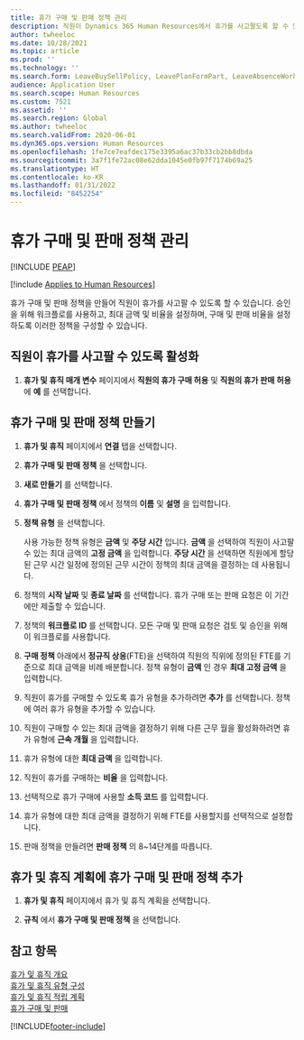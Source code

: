 ```yaml
---
title: 휴가 구매 및 판매 정책 관리
description: 직원이 Dynamics 365 Human Resources에서 휴가를 사고팔도록 할 수 있습니다.
author: twheeloc
ms.date: 10/28/2021
ms.topic: article
ms.prod: ''
ms.technology: ''
ms.search.form: LeaveBuySellPolicy, LeavePlanFormPart, LeaveAbsenceWorkspace
audience: Application User
ms.search.scope: Human Resources
ms.custom: 7521
ms.assetid: ''
ms.search.region: Global
ms.author: twheeloc
ms.search.validFrom: 2020-06-01
ms.dyn365.ops.version: Human Resources
ms.openlocfilehash: 1fe7ce7eafdec175e3395a6ac37b33cb2bb8dbda
ms.sourcegitcommit: 3a7f1fe72ac08e62dda1045e0fb97f7174b69a25
ms.translationtype: HT
ms.contentlocale: ko-KR
ms.lasthandoff: 01/31/2022
ms.locfileid: "8452254"
---
```

# <a name="manage-buy-and-sell-leave-policies"></a>휴가 구매 및 판매 정책 관리


[!INCLUDE [PEAP](../includes/peap-2.md)]

[!include [Applies to Human Resources](../includes/applies-to-hr.md)]

휴가 구매 및 판매 정책을 만들어 직원이 휴가를 사고팔 수 있도록 할 수 있습니다. 승인을 위해 워크플로를 사용하고, 최대 금액 및 비율을 설정하며, 구매 및 판매 비율을 설정하도록 이러한 정책을 구성할 수 있습니다. 

## <a name="enable-employees-to-buy-and-sell-leave"></a>직원이 휴가를 사고팔 수 있도록 활성화

1. **휴가 및 휴직 매개 변수** 페이지에서 **직원의 휴가 구매 허용** 및 **직원의 휴가 판매 허용** 에 **예** 를 선택합니다.

## <a name="create-a-buy-and-sell-leave-policy"></a>휴가 구매 및 판매 정책 만들기

1. **휴가 및 휴직** 페이지에서 **연결** 탭을 선택합니다. 

2. **휴가 구매 및 판매 정책** 을 선택합니다.

3. **새로 만들기** 를 선택합니다.

4. **휴가 구매 및 판매 정책** 에서 정책의 **이름** 및 **설명** 을 입력합니다. 

5. **정책 유형** 을 선택합니다. 

   사용 가능한 정책 유형은 **금액** 및 **주당 시간** 입니다. **금액** 을 선택하여 직원이 사고팔 수 있는 최대 금액의 **고정 금액** 을 입력합니다. **주당 시간** 을 선택하면 직원에게 할당된 근무 시간 일정에 정의된 근무 시간이 정책의 최대 금액을 결정하는 데 사용됩니다. 

6. 정책의 **시작 날짜** 및 **종료 날짜** 를 선택합니다. 휴가 구매 또는 판매 요청은 이 기간에만 제출할 수 있습니다. 

7. 정책의 **워크플로 ID** 를 선택합니다. 모든 구매 및 판매 요청은 검토 및 승인을 위해 이 워크플로를 사용합니다. 

8. **구매 정책** 아래에서 **정규직 상응**(FTE)을 선택하여 직원의 직위에 정의된 FTE를 기준으로 최대 금액을 비례 배분합니다. 정책 유형이 **금액** 인 경우 **최대 고정 금액** 을 입력합니다. 

9. 직원이 휴가를 구매할 수 있도록 휴가 유형을 추가하려면 **추가** 를 선택합니다. 정책에 여러 휴가 유형을 추가할 수 있습니다. 

10. 직원이 구매할 수 있는 최대 금액을 결정하기 위해 다른 근무 월을 활성화하려면 휴가 유형에 **근속 개월** 을 입력합니다. 

11. 휴가 유형에 대한 **최대 금액** 을 입력합니다. 

12. 직원이 휴가를 구매하는 **비율** 을 입력합니다. 

13. 선택적으로 휴가 구매에 사용할 **소득 코드** 를 입력합니다. 

14. 휴가 유형에 대한 최대 금액을 결정하기 위해 FTE를 사용할지를 선택적으로 설정합니다. 

15. 판매 정책을 만들려면 **판매 정책** 의 8~14단계를 따릅니다. 

## <a name="add-the-buy-and-sell-leave-policy-to-a-leave-and-absence-plan"></a>휴가 및 휴직 계획에 휴가 구매 및 판매 정책 추가

1. **휴가 및 휴직** 페이지에서 휴가 및 휴직 계획을 선택합니다.

2. **규칙** 에서 **휴가 구매 및 판매 정책** 을 선택합니다.

## <a name="see-also"></a>참고 항목

[휴가 및 휴직 개요](hr-leave-and-absence-overview.md)</br>
[휴가 및 휴직 유형 구성](hr-leave-and-absence-types.md)</br>
[휴가 및 휴직 적립 계획](hr-leave-and-absence-accrue.md)</br>
[휴가 구매 및 판매](hr-employee-self-service-buy-sell-leave.md)



[!INCLUDE[footer-include](../includes/footer-banner.md)]
